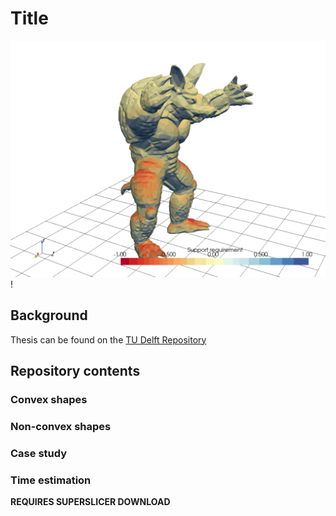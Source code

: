 # Title

![](/assets/armadillo_opt_steps.gif)!

## Background

Thesis can be found on the [TU Delft Repository](https://repository.tudelft.nl/record/uuid:238df854-ec9f-4cd3-a7b6-e05adb86be54)

## Repository contents

### Convex shapes

### Non-convex shapes

### Case study

### Time estimation
**REQUIRES SUPERSLICER DOWNLOAD**